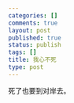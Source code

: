 ```yaml
--- 
categories: []
comments: true
layout: post
published: true
status: publish
tags: []
title: 我心不死
type: post
---
```

<div id="msgcns!3725CC0EE38B1F6!487" class="bvMsg">死了也要到对岸去。</div>
